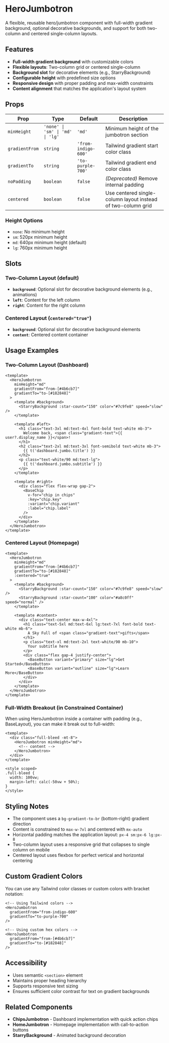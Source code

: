 # HeroJumbotron

A flexible, reusable hero/jumbotron component with full-width gradient background, optional decorative backgrounds, and support for both two-column and centered single-column layouts.

## Features

- **Full-width gradient background** with customizable colors
- **Flexible layouts**: Two-column grid or centered single-column
- **Background slot** for decorative elements (e.g., StarryBackground)
- **Configurable height** with predefined size options
- **Responsive design** with proper padding and max-width constraints
- **Content alignment** that matches the application's layout system

## Props

| Prop | Type | Default | Description |
|------|------|---------|-------------|
| `minHeight` | `'none' \| 'sm' \| 'md' \| 'lg'` | `'md'` | Minimum height of the jumbotron section |
| `gradientFrom` | `string` | `'from-indigo-600'` | Tailwind gradient start color class |
| `gradientTo` | `string` | `'to-purple-700'` | Tailwind gradient end color class |
| `noPadding` | `boolean` | `false` | *(Deprecated)* Remove internal padding |
| `centered` | `boolean` | `false` | Use centered single-column layout instead of two-column grid |

### Height Options

- `none`: No minimum height
- `sm`: 520px minimum height
- `md`: 640px minimum height (default)
- `lg`: 760px minimum height

## Slots

### Two-Column Layout (default)

- **`background`**: Optional slot for decorative background elements (e.g., animations)
- **`left`**: Content for the left column
- **`right`**: Content for the right column

### Centered Layout (`centered="true"`)

- **`background`**: Optional slot for decorative background elements
- **`content`**: Centered content container

## Usage Examples

### Two-Column Layout (Dashboard)

```vue
<template>
  <HeroJumbotron
    minHeight="md"
    gradientFrom="from-[#4b6cb7]"
    gradientTo="to-[#182848]"
  >
    <template #background>
      <StarryBackground :star-count="150" color="#7c9fe8" speed="slow" />
    </template>

    <template #left>
      <h1 class="text-3xl md:text-4xl font-bold text-white mb-3">
        Welcome back, <span class="gradient-text">{{ user?.display_name }}</span>!
      </h1>
      <h2 class="text-2xl md:text-3xl font-semibold text-white mb-3">
        {{ t('dashboard.jumbo.title') }}
      </h2>
      <p class="text-white/90 md:text-lg">
        {{ t('dashboard.jumbo.subtitle') }}
      </p>
    </template>

    <template #right>
      <div class="flex flex-wrap gap-2">
        <BaseChip
          v-for="chip in chips"
          :key="chip.key"
          :variant="chip.variant"
          :label="chip.label"
        />
      </div>
    </template>
  </HeroJumbotron>
</template>
```

### Centered Layout (Homepage)

```vue
<template>
  <HeroJumbotron
    minHeight="md"
    gradientFrom="from-[#4b6cb7]"
    gradientTo="to-[#182848]"
    :centered="true"
  >
    <template #background>
      <StarryBackground :star-count="150" color="#7c9fe8" speed="slow" />
      <StarryBackground :star-count="100" color="#a8c0ff" speed="normal" />
    </template>

    <template #content>
      <div class="text-center max-w-4xl">
        <h1 class="text-5xl md:text-6xl lg:text-7xl font-bold text-white mb-6">
          A Sky Full of <span class="gradient-text">gifts</span>
        </h1>
        <p class="text-xl md:text-2xl text-white/90 mb-10">
          Your subtitle here
        </p>
        <div class="flex gap-4 justify-center">
          <BaseButton variant="primary" size="lg">Get Started</BaseButton>
          <BaseButton variant="outline" size="lg">Learn More</BaseButton>
        </div>
      </div>
    </template>
  </HeroJumbotron>
</template>
```

### Full-Width Breakout (in Constrained Container)

When using HeroJumbotron inside a container with padding (e.g., BaseLayout), you can make it break out to full-width:

```vue
<template>
  <div class="full-bleed -mt-8">
    <HeroJumbotron minHeight="md">
      <!-- content -->
    </HeroJumbotron>
  </div>
</template>

<style scoped>
.full-bleed {
  width: 100vw;
  margin-left: calc(-50vw + 50%);
}
</style>
```

## Styling Notes

- The component uses a `bg-gradient-to-br` (bottom-right) gradient direction
- Content is constrained to `max-w-7xl` and centered with `mx-auto`
- Horizontal padding matches the application layout: `px-4 sm:px-6 lg:px-8`
- Two-column layout uses a responsive grid that collapses to single column on mobile
- Centered layout uses flexbox for perfect vertical and horizontal centering

## Custom Gradient Colors

You can use any Tailwind color classes or custom colors with bracket notation:

```vue
<!-- Using Tailwind colors -->
<HeroJumbotron
  gradientFrom="from-indigo-600"
  gradientTo="to-purple-700"
/>

<!-- Using custom hex colors -->
<HeroJumbotron
  gradientFrom="from-[#4b6cb7]"
  gradientTo="to-[#182848]"
/>
```

## Accessibility

- Uses semantic `<section>` element
- Maintains proper heading hierarchy
- Supports responsive text sizing
- Ensures sufficient color contrast for text on gradient backgrounds

## Related Components

- **ChipsJumbotron** - Dashboard implementation with quick action chips
- **HomeJumbotron** - Homepage implementation with call-to-action buttons
- **StarryBackground** - Animated background decoration
